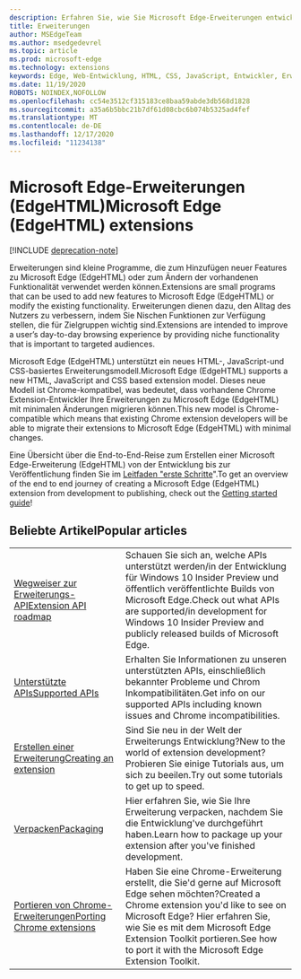 ```yaml
---
description: Erfahren Sie, wie Sie Microsoft Edge-Erweiterungen entwickeln. Diese kleinen Programme können verwendet werden, um Microsoft Edge neue Funktionen hinzuzufügen oder vorhandene Funktionen zu ändern.
title: Erweiterungen
author: MSEdgeTeam
ms.author: msedgedevrel
ms.topic: article
ms.prod: microsoft-edge
ms.technology: extensions
keywords: Edge, Web-Entwicklung, HTML, CSS, JavaScript, Entwickler, Erweiterungen
ms.date: 11/19/2020
ROBOTS: NOINDEX,NOFOLLOW
ms.openlocfilehash: cc54e3512cf315183ce8baa59abde3db568d1828
ms.sourcegitcommit: a35a6b5bbc21b7df61d08cbc6b074b5325ad4fef
ms.translationtype: MT
ms.contentlocale: de-DE
ms.lasthandoff: 12/17/2020
ms.locfileid: "11234138"
---
```

# <span data-ttu-id="72a35-105">Microsoft Edge-Erweiterungen (EdgeHTML)</span><span class="sxs-lookup"><span data-stu-id="72a35-105">Microsoft Edge (EdgeHTML) extensions</span></span>  

[!INCLUDE [deprecation-note](includes/deprecation-note.md)]  

<span data-ttu-id="72a35-106">Erweiterungen sind kleine Programme, die zum Hinzufügen neuer Features zu Microsoft Edge (EdgeHTML) oder zum Ändern der vorhandenen Funktionalität verwendet werden können.</span><span class="sxs-lookup"><span data-stu-id="72a35-106">Extensions are small programs that can be used to add new features to Microsoft Edge (EdgeHTML) or modify the existing functionality.</span></span> <span data-ttu-id="72a35-107">Erweiterungen dienen dazu, den Alltag des Nutzers zu verbessern, indem Sie Nischen Funktionen zur Verfügung stellen, die für Zielgruppen wichtig sind.</span><span class="sxs-lookup"><span data-stu-id="72a35-107">Extensions are intended to improve a user’s day-to-day browsing experience by providing niche functionality that is important to targeted audiences.</span></span>

<span data-ttu-id="72a35-108">Microsoft Edge (EdgeHTML) unterstützt ein neues HTML-, JavaScript-und CSS-basiertes Erweiterungsmodell.</span><span class="sxs-lookup"><span data-stu-id="72a35-108">Microsoft Edge (EdgeHTML) supports a new HTML, JavaScript and CSS based extension model.</span></span> <span data-ttu-id="72a35-109">Dieses neue Modell ist Chrome-kompatibel, was bedeutet, dass vorhandene Chrome Extension-Entwickler Ihre Erweiterungen zu Microsoft Edge (EdgeHTML) mit minimalen Änderungen migrieren können.</span><span class="sxs-lookup"><span data-stu-id="72a35-109">This new model is Chrome-compatible which means that existing Chrome extension developers will be able to migrate their extensions to Microsoft Edge (EdgeHTML) with minimal changes.</span></span>

<span data-ttu-id="72a35-110">Eine Übersicht über die End-to-End-Reise zum Erstellen einer Microsoft Edge-Erweiterung (EdgeHTML) von der Entwicklung bis zur Veröffentlichung finden Sie im [Leitfaden "erste Schritte](./getting-started.md)".</span><span class="sxs-lookup"><span data-stu-id="72a35-110">To get an overview of the end to end journey of creating a Microsoft Edge (EdgeHTML) extension from development to publishing, check out the [Getting started guide](./getting-started.md)!</span></span>


## <span data-ttu-id="72a35-111">Beliebte Artikel</span><span class="sxs-lookup"><span data-stu-id="72a35-111">Popular articles</span></span>

<table>
  <tr>
    <td><a href = "./api-support/extension-api-roadmap.md"><span data-ttu-id="72a35-112">Wegweiser zur Erweiterungs-API</span><span class="sxs-lookup"><span data-stu-id="72a35-112">Extension API roadmap</span></span></a></td>
    <td><span data-ttu-id="72a35-113">Schauen Sie sich an, welche APIs unterstützt werden/in der Entwicklung für Windows 10 Insider Preview und öffentlich veröffentlichte Builds von Microsoft Edge.</span><span class="sxs-lookup"><span data-stu-id="72a35-113">Check out what APIs are supported/in development for Windows 10 Insider Preview and publicly released builds of Microsoft Edge.</span></span></td></p>
<p>  </tr>
  <tr>
    <td><a href = "./api-support/supported-apis.md"><span data-ttu-id="72a35-114">Unterstützte APIs</span><span class="sxs-lookup"><span data-stu-id="72a35-114">Supported APIs</span></span></a></td>
    <td><span data-ttu-id="72a35-115">Erhalten Sie Informationen zu unseren unterstützten APIs, einschließlich bekannter Probleme und Chrom Inkompatibilitäten.</span><span class="sxs-lookup"><span data-stu-id="72a35-115">Get info on our supported APIs including known issues and Chrome incompatibilities.</span></span></td>

  </tr>
  <tr>
    <td><a href = "./guides/creating-an-extension.md"><span data-ttu-id="72a35-116">Erstellen einer Erweiterung</span><span class="sxs-lookup"><span data-stu-id="72a35-116">Creating an extension</span></span></a></td>
    <td><span data-ttu-id="72a35-117">Sind Sie neu in der Welt der Erweiterungs Entwicklung?</span><span class="sxs-lookup"><span data-stu-id="72a35-117">New to the world of extension development?</span></span> <span data-ttu-id="72a35-118">Probieren Sie einige Tutorials aus, um sich zu beeilen.</span><span class="sxs-lookup"><span data-stu-id="72a35-118">Try out some tutorials to get up to speed.</span></span></td>

  </tr>
  <tr>
    <td><a href = "./guides/packaging.md"><span data-ttu-id="72a35-119">Verpacken</span><span class="sxs-lookup"><span data-stu-id="72a35-119">Packaging</span></span></a></td>
    <td><span data-ttu-id="72a35-120">Hier erfahren Sie, wie Sie Ihre Erweiterung verpacken, nachdem Sie die Entwicklung&#39;ve durchgeführt haben.</span><span class="sxs-lookup"><span data-stu-id="72a35-120">Learn how to package up your extension after you&#39;ve finished development.</span></span></td>

  </tr>
  <tr>
    <td><a href = "./guides/porting-chrome-extensions.md"><span data-ttu-id="72a35-121">Portieren von Chrome-Erweiterungen</span><span class="sxs-lookup"><span data-stu-id="72a35-121">Porting Chrome extensions</span></span></a></td>
    <td><span data-ttu-id="72a35-122">Haben Sie eine Chrome-Erweiterung erstellt, die Sie&#39;d gerne auf Microsoft Edge sehen möchten?</span><span class="sxs-lookup"><span data-stu-id="72a35-122">Created a Chrome extension you&#39;d like to see on Microsoft Edge?</span></span> <span data-ttu-id="72a35-123">Hier erfahren Sie, wie Sie es mit dem Microsoft Edge Extension Toolkit portieren.</span><span class="sxs-lookup"><span data-stu-id="72a35-123">See how to port it with the Microsoft Edge Extension Toolkit.</span></span></td>

  </tr>
</table>
